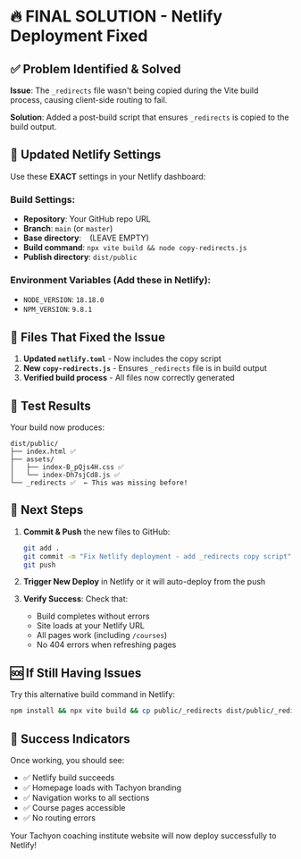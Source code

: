 # 🔥 FINAL SOLUTION - Netlify Deployment Fixed

## ✅ Problem Identified & Solved

**Issue**: The `_redirects` file wasn't being copied during the Vite build process, causing client-side routing to fail.

**Solution**: Added a post-build script that ensures `_redirects` is copied to the build output.

## 🎯 Updated Netlify Settings

Use these **EXACT** settings in your Netlify dashboard:

### Build Settings:
- **Repository**: Your GitHub repo URL
- **Branch**: `main` (or `master`)  
- **Base directory**: ` ` (LEAVE EMPTY)
- **Build command**: `npx vite build && node copy-redirects.js`
- **Publish directory**: `dist/public`

### Environment Variables (Add these in Netlify):
- `NODE_VERSION`: `18.18.0`
- `NPM_VERSION`: `9.8.1`

## 📁 Files That Fixed the Issue

1. **Updated `netlify.toml`** - Now includes the copy script
2. **New `copy-redirects.js`** - Ensures `_redirects` file is in build output
3. **Verified build process** - All files now correctly generated

## 🧪 Test Results

Your build now produces:
```
dist/public/
├── index.html ✅
├── assets/
│   ├── index-B_pQjs4H.css ✅
│   └── index-Dh7sjCd8.js ✅
└── _redirects ✅  ← This was missing before!
```

## 🚀 Next Steps

1. **Commit & Push** the new files to GitHub:
   ```bash
   git add .
   git commit -m "Fix Netlify deployment - add _redirects copy script"
   git push
   ```

2. **Trigger New Deploy** in Netlify or it will auto-deploy from the push

3. **Verify Success**: Check that:
   - Build completes without errors
   - Site loads at your Netlify URL  
   - All pages work (including `/courses`)
   - No 404 errors when refreshing pages

## 🆘 If Still Having Issues

Try this alternative build command in Netlify:
```bash
npm install && npx vite build && cp public/_redirects dist/public/_redirects
```

## 🎉 Success Indicators

Once working, you should see:
- ✅ Netlify build succeeds
- ✅ Homepage loads with Tachyon branding
- ✅ Navigation works to all sections
- ✅ Course pages accessible
- ✅ No routing errors

Your Tachyon coaching institute website will now deploy successfully to Netlify!